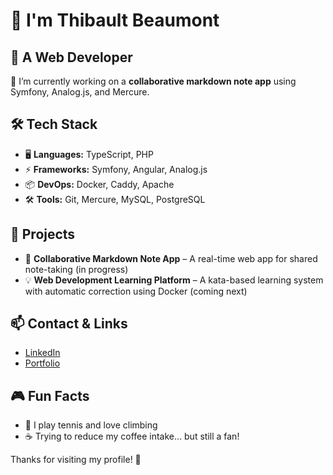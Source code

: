 # 👋 I'm Thibault Beaumont

## 🚀 A Web Developer

🔭 I’m currently working on a **collaborative markdown note app** using Symfony, Analog.js, and Mercure.

## 🛠 Tech Stack

- 🖥️ **Languages:** TypeScript, PHP
- ⚡ **Frameworks:** Symfony, Angular, Analog.js
- 📦 **DevOps:** Docker, Caddy, Apache
- 🛠️ **Tools:** Git, Mercure, MySQL, PostgreSQL

## 🚀 Projects

- 📝 **Collaborative Markdown Note App** – A real-time web app for shared note-taking (in progress)
- 💡 **Web Development Learning Platform** – A kata-based learning system with automatic correction using Docker (coming next)

## 📫 Contact & Links

- [LinkedIn](https://www.linkedin.com/in/beaumont-thibault/)
- [Portfolio](https://thibaultbeaumont.netlify.app)

## 🎮 Fun Facts

- 🎾 I play tennis and love climbing
- ☕ Trying to reduce my coffee intake... but still a fan!

Thanks for visiting my profile! 🚀
<!--
**Tbeaumont79/tbeaumont79** is a ✨ _special_ ✨ repository because its `README.md` (this file) appears on your GitHub profile.

Here are some ideas to get you started:

- 🔭 I’m currently working on ...
- 🌱 I’m currently learning ...
- 👯 I’m looking to collaborate on ...
- 🤔 I’m looking for help with ...
- 💬 Ask me about ...
- 📫 How to reach me: ...
- 😄 Pronouns: ...
- ⚡ Fun fact: ...
-->
